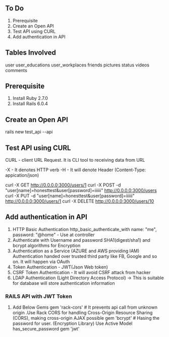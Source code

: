 ## To Do
1. Prerequisite
2. Create an Open API
3. Test API using CURL
4. Add authentication in API

## Tables Involved
user
user_educations
user_workplaces
friends
pictures
status
videos
comments

## Prerequisite
1. Install Ruby 2.7.0
2. Install Rails 6.0.4

## Create an Open API
rails new test_api --api

## Test API using CURL

CURL - client URL Request. It is CLI tool to receiving data from URL

-X - It denotes HTTP verb
-H - It will denote Header (Content-Type: appication/json)

curl -X GET http://0.0.0.0:3000/users/1
curl -X POST -d "user[name]=honesttest&user[password]=iiiiii" http://0.0.0.0:3000/users
curl -X PUT -d "user[name]=honesttest&user[password]=iiiiii" http://0.0.0.0:3000/users/1
curl -X DELETE http://0.0.0.0:3000/users/10

## Add authentication in API

1. HTTP Basic Authentication
   http_basic_authenticate_with name: "me", password: "@home" - Use at controller
2. Authenticate with Username and password
   SHA1(digest/sha1) and bcrypt algorithms for Encryption
3. Authentication as a Service (AZURE and AWS providing IAM)
   Authentication handed over trusted third party like FB, Google and so on. It will happen via OAuth
4. Token Authentication - JWT(Json Web token)
5. CSRF Token Authentication - It will avoid CSRF attack from hacker
6. LDAP Authentication (Light Directory Access Protocol) ->  This is suitable for database will store authentication information

### RAILS API with JWT Token

1. Add Below Gems
  gem 'rack-cors' # It prevents api call from unknown origin .Use Rack CORS for handling Cross-Origin Resource Sharing (CORS), making cross-origin AJAX possible
  gem 'bcrypt' # Hasing the password for user. (Encryption Library) Use Active Model has_secure_password
  gem 'jwt'
